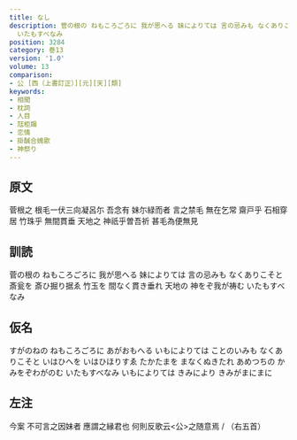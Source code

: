 ```yaml
---
title: なし
description: 菅の根の ねもころごろに 我が思へる 妹によりては 言の忌みも なくありこそと 斎瓮を 斎ひ掘り据ゑ 竹玉を 間なく貫き垂れ 天地の 神をぞ我が祷む
  いたもすべなみ
position: 3284
category: 巻13
version: '1.0'
volume: 13
comparison:
- 公 [西（上書訂正）][元][天][類]
keywords:
- 相聞
- 枕詞
- 人目
- 尫柜蹋
- 恋情
- 掛醎合媿歌
- 神祭り
---
```


## 原文

菅根之 根毛一伏三向凝呂尓 吾念有 妹尓緑而者 言之禁毛 無在乞常 齋戸乎 石相穿居 竹珠乎 無間貫垂 天地之 神祇乎曽吾祈 甚毛為便無見

## 訓読

菅の根の ねもころごろに 我が思へる 妹によりては 言の忌みも なくありこそと 斎瓮を 斎ひ掘り据ゑ 竹玉を 間なく貫き垂れ 天地の 神をぞ我が祷む いたもすべなみ

## 仮名

すがのねの ねもころごろに あがおもへる いもによりては ことのいみも なくありこそと いはひへを いはひほりすゑ たかたまを まなくぬきたれ あめつちの かみをぞわがのむ いたもすべなみ いもによりては きみにより きみがまにまに

## 左注

今案 不可言之因妹者 應謂之縁君也 何則反歌云<公>之随意焉 / （右五首）
